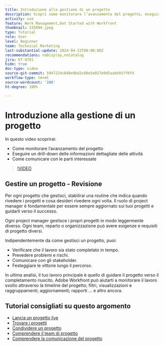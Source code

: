 ```yaml
---
title: Introduzione alla gestione di un progetto
description: Scopri come monitorare l’avanzamento del progetto, eseguire un drill-down dei dettagli delle attività e come comunicare con le parti interessate.
activity: use
feature: Work Management,Get Started with Workfront
thumbnail: 335094.jpeg
type: Tutorial
role: User
level: Beginner
team: Technical Marketing
last-substantial-update: 2024-04-22T00:00:00Z
recommendations: noDisplay,noCatalog
jira: KT-8781
hide: true
doc-type: video
source-git-commit: 5947224c840e9bd2c80e5e027e0d5aabb91ff6fd
workflow-type: tm+mt
source-wordcount: '208'
ht-degree: 100%

---
```


# Introduzione alla gestione di un progetto

In questo video scoprirai:

* Come monitorare l’avanzamento del progetto
* Eseguire un drill-down delle informazioni dettagliate delle attività
* Come comunicare con le parti interessate

>[!VIDEO](https://video.tv.adobe.com/v/335094/?quality=12&learn=on)

## Gestire un progetto - Revisione

Per ogni progetto che gestisci, stabilirai una routine che indica quando rivedere i progetti e cosa desideri rivedere ogni volta. Il ruolo di project manager è fondamentale per essere sempre aggiornato sui tuoi progetti e guidarli verso il successo.

Ogni project manager gestisce i propri progetti in modo leggermente diverso. Ogni team, reparto o organizzazione può avere esigenze e requisiti di progetto diversi.

Indipendentemente da come gestisci un progetto, puoi:

* Verificare che il lavoro sia stato completato in tempo.
* Prevedere problemi e rischi.
* Comunicare con gli stakeholder.
* Festeggiare le vittorie lungo il percorso.

In ultima analisi, il tuo lavoro principale è quello di guidare il progetto verso il completamento riuscito. Adobe Workfront può aiutarti a monitorare il lavoro svolto attraverso la timeline del progetto; filtri, visualizzazioni e raggruppamenti; aggiornamenti; rapporti ... e altro ancora.

<!---
learn more urls
3 universal principles of project management
What is a project manager?
Project management knowledge areas
9 best practices for effective project management
10 work management problems and how to solve them
--->

## Tutorial consigliati su questo argomento

* [Lancia un progetto live](/help/manage-work/projects/take-a-project-live.md)
* [Trovare i progetti](/help/manage-work/projects/find-projects.md)
* [Condividere un progetto](/help/manage-work/projects/share-a-project.md)
* [Comprendere il team di progetto](/help/manage-work/projects/understand-the-project-team.md)
* [Comprendere la comunicazione del progetto](/help/manage-work/projects/understand-project-communication.md)
